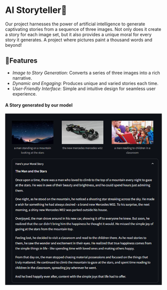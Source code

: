 # AI Storyteller📖
Our project harnesses the power of artificial intelligence to generate captivating stories from a sequence of three images. Not only does it create a story for each image set, but it also provides a unique moral for every story it generates. A project where pictures paint a thousand words and beyond!

## 🚀Features
- *Image to Story Generation*: Converts a series of three images into a rich narrative.
- *Dynamic and Engaging*: Produces unique and varied stories each time.
- *User-Friendly Interface*: Simple and intuitive design for seamless user experience.

#### A Story generated by our model
![Description of Image](https://github.com/lisa1612/AIStoryteller/blob/main/generatedstory.png?)
